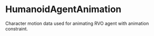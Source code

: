 # HumanoidAgentAnimation
 Character motion data used for animating RVO agent with animation constraint.
